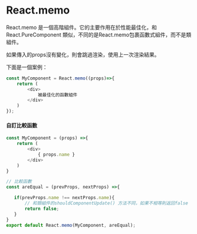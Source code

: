 # React.memo  

React.memo 是一個高階組件。它的主要作用在於性能最佳化，和React.PureComponent 類似，不同的是React.memo包裹函數式組件，而不是類組件。

如果傳入的props沒有變化，則會跳過渲染，使用上一次渲染結果。

下面是一個案例： 
```js
const MyComponent = React.memo((props)=>{
    return (
        <div>
            被最佳化的函數組件
        </div>
    )
});
```

#### 自訂比較函數
```js
const MyComponent = (props) =>{
    return (
        <div>
            { props.name }
        </div>
    )
}  

// 比較函數
const areEqual = (prevProps, nextProps) =>{

   if(prevProps.name !== nextProps.name){
       // 和類組件的shouldComponentUpdate() 方法不同，如果不相等則返回false
       return false;
   }
}
export default React.memo(MyComponent, areEqual);

```

